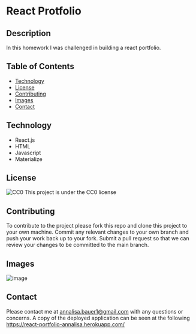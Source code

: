 # React Protfolio

## Description
In this homework I was challenged in building a react portfolio.

## Table of Contents

* [Technology](#technology)
* [License](#license)
* [Contributing](#contributing)
* [Images](#images)
* [Contact](#contact)

## Technology
- React.js
- HTML
- Javascript
- Materialize 

## License
![CC0](https://img.shields.io/badge/badge-CC0-blue)
    This project is under the CC0 license
    
## Contributing
To contribute to the project please fork this repo and clone this project to your own machine. Commit any relevant changes to your own branch and push your work back up to your fork. Submit a pull request so that we can review your changes to be committed to the main branch.


## Images


![image](https://user-images.githubusercontent.com/87721575/139359043-202d9360-38ac-4164-8dfd-7d5daf20589b.png)

## Contact
Please contact me at annalisa.bauer1@gmail.com with any questions or concerns. A copy of the deployed application can be seen at the following https://react-portfolio-annalisa.herokuapp.com/



